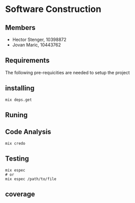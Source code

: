# Software Construction
## Members
- Hector Stenger, 10398872
- Jovan Maric, 10443762

## Requirements
The following pre-requicities are needed to setup the project

## installing
`mix deps.get`

## Runing

## Code Analysis
`mix credo`

## Testing
```
mix espec
# or
mix espec /path/to/file
```

## coverage
